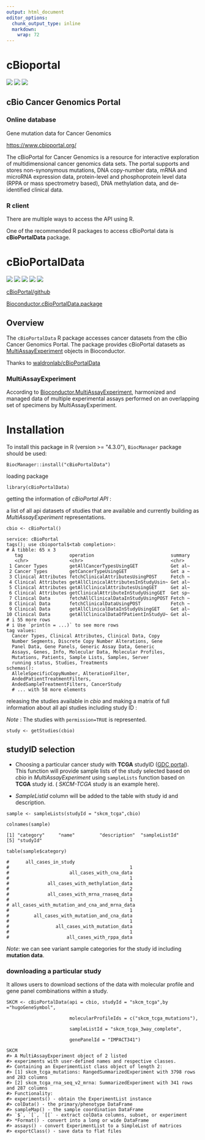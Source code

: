 ```yaml
---
output: html_document
editor_options: 
  chunk_output_type: inline
  markdown: 
    wrap: 72
---
```


# cBioportal

![](https://img.shields.io/badge/Version-v6.0.5-blue?style=flat-square)
![](https://img.shields.io/badge/Totall%20Rank-99.96%25-brightgreen?style=flat-square&link=https%3A%2F%2Fwww.cbioportal.org%2F)
![](https://img.shields.io/badge/Open%20Access-100%25-green?style=flat-square)

## cBio Cancer Genomics Portal

### Online database

Gene mutation data for Cancer Genomics

<https://www.cbioportal.org/>

The cBioPortal for Cancer Genomics is a resource for interactive
exploration of multidimensional cancer genomics data sets. The portal
supports and stores non-synonymous mutations, DNA copy-number data, mRNA
and microRNA expression data, protein-level and phosphoprotein level
data (RPPA or mass spectrometry based), DNA methylation data, and
de-identified clinical data.

### R client

There are multiple ways to access the API using R.

One of the recommended R packages to access cBioPortal data is
**cBioPortalData** package.

# cBioPortalData

![](https://img.shields.io/badge/version-2.12.0-blue?style=flat-square)
![](https://img.shields.io/badge/rank-308%2F2266-blue?style=flat-square)
![](https://img.shields.io/badge/In%20Bioconductor-4%20years-yellowgreen?style=flat-square)
![](https://img.shields.io/badge/Depends-R%20(%3E%3D%204.3.0)-success?style=flat-square)
![](https://img.shields.io/badge/Platforms-All-%2397ca00?style=flat-square)

[cBioPortal/github](waldronlab.io/cBioPortalData/)

[Bioconductor.cBioPortalData.package](https://bioconductor.org/packages/release/bioc/html/cBioPortalData.html#archives)

## Overview

The `cBioPortalData` R package accesses cancer datasets from the cBio
Cancer Genomics Portal. The package provides cBioPortal datasets as
[MultiAssayExperiment](https://bioconductor.org/packages/3.19/MultiAssayExperiment)
objects in Bioconductor.

Thanks to [waldronlab/cBioPortalData](objects%20into%20Bioconductor.)

### MultiAssayExperiment

According to
[Bioconductor.MultiAssayExperiment](https://bioconductor.org/packages/3.19/bioc/html/MultiAssayExperiment.html#:~:text=DOI%3A%2010.18129/B9.bioc.MultiAssayExperiment),
harmonized and managed data of multiple experimental assays performed on
an overlapping set of specimens by MultiAssayExperiment.

# **Installation**

To install this package in R (version \>= "4.3.0"), `BiocManager`
package should be used:

```{r}
BiocManager::install("cBioPortalData")
```

loading package

```{r}
library(cBioPortalData)
```

getting the information of *cBioPortal* *API* :

a list of all api datasets of studies that are available and currently
building as *MultiAssayExperiment* representations.

```{r}
cbio <- cBioPortal()
```

```         
service: cBioPortal
tags(); use cbioportal$<tab completion>:
# A tibble: 65 x 3
   tag                 operation                            summary
   <chr>               <chr>                                <chr>  
 1 Cancer Types        getAllCancerTypesUsingGET            Get al~
 2 Cancer Types        getCancerTypeUsingGET                Get a ~
 3 Clinical Attributes fetchClinicalAttributesUsingPOST     Fetch ~
 4 Clinical Attributes getAllClinicalAttributesInStudyUsin~ Get al~
 5 Clinical Attributes getAllClinicalAttributesUsingGET     Get al~
 6 Clinical Attributes getClinicalAttributeInStudyUsingGET  Get sp~
 7 Clinical Data       fetchAllClinicalDataInStudyUsingPOST Fetch ~
 8 Clinical Data       fetchClinicalDataUsingPOST           Fetch ~
 9 Clinical Data       getAllClinicalDataInStudyUsingGET    Get al~
10 Clinical Data       getAllClinicalDataOfPatientInStudyU~ Get al~
# i 55 more rows
# i Use `print(n = ...)` to see more rows
tag values:
  Cancer Types, Clinical Attributes, Clinical Data, Copy
  Number Segments, Discrete Copy Number Alterations, Gene
  Panel Data, Gene Panels, Generic Assay Data, Generic
  Assays, Genes, Info, Molecular Data, Molecular Profiles,
  Mutations, Patients, Sample Lists, Samples, Server
  running status, Studies, Treatments
schemas():
  AlleleSpecificCopyNumber, AlterationFilter,
  AndedPatientTreatmentFilters,
  AndedSampleTreatmentFilters, CancerStudy
  # ... with 58 more elements
```

releasing the studies available in *cbio* and making a matrix of full
information about all api studies including study ID :

$Note$ : The studies with `permission=TRUE` is represented.

```{r}
study <- getStudies(cbio)
```

## studyID selection

-   Choosing a particular cancer study with **TCGA** studyID ([GDC
    portal](https://portal.gdc.cancer.gov/)). This function will provide
    sample lists of the study selected based on *cbio* in
    *MultiAssayExperiment* using `sampleLists` function based on
    **TCGA** study id. ( *SKCM-TCGA* study is an example here).

-   *SampleListid* column will be added to the table with study id and
    description.

```{r}
sample <- sampleLists(studyId = "skcm_tcga",cbio)
```

```{r}
colnames(sample)
```

```         
[1] "category"     "name"         "description"  "sampleListId"
[5] "studyId"  
```

```{r}
table(sample$category)
```

```         
#      all_cases_in_study 
#                                            1 
#                      all_cases_with_cna_data 
#                                            1 
#              all_cases_with_methylation_data 
#                                            2 
#              all_cases_with_mrna_rnaseq_data 
#                                            1 
# all_cases_with_mutation_and_cna_and_mrna_data 
#                                            1 
#         all_cases_with_mutation_and_cna_data 
#                                            1 
#                 all_cases_with_mutation_data 
#                                            1 
#                     all_cases_with_rppa_data
```

$Note$: we can see variant sample categories for the study id including
**mutation data**.

### downloading a particular study

It allows users to download sections of the data with molecular profile and gene panel combinations within a study.

```
SKCM <- cBioPortalData(api = cbio, studyId = "skcm_tcga",by ="hugoGeneSymbol",
 
                       molecularProfileIds = c("skcm_tcga_mutations"),

                       sampleListId = "skcm_tcga_3way_complete",
 
                       genePanelId = "IMPACT341")
```

```
SKCM
#> A MultiAssayExperiment object of 2 listed
#> experiments with user-defined names and respective classes.
#> Containing an ExperimentList class object of length 2:
#> [1] skcm_tcga_mutations: RangedSummarizedExperiment with 3798 rows and 283 columns
#> [2] skcm_tcga_rna_seq_v2_mrna: SummarizedExperiment with 341 rows and 287 columns
#> Functionality:
#> experiments() - obtain the ExperimentList instance
#> colData() - the primary/phenotype DataFrame
#> sampleMap() - the sample coordination DataFrame
#> `$`, `[`, `[[` - extract colData columns, subset, or experiment
#> *Format() - convert into a long or wide DataFrame
#> assays() - convert ExperimentList to a SimpleList of matrices
#> exportClass() - save data to flat files
```

